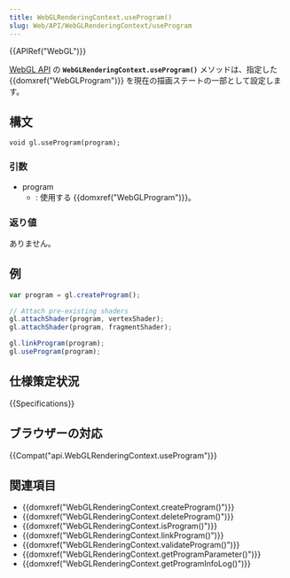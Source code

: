 ```yaml
---
title: WebGLRenderingContext.useProgram()
slug: Web/API/WebGLRenderingContext/useProgram
---
```


{{APIRef("WebGL")}}

[WebGL API](/ja/docs/Web/API/WebGL_API) の **`WebGLRenderingContext.useProgram()`** メソッドは、指定した {{domxref("WebGLProgram")}} を現在の描画ステートの一部として設定します。

## 構文

```
void gl.useProgram(program);
```

### 引数

- program
  - : 使用する {{domxref("WebGLProgram")}}。

### 返り値

ありません。

## 例

```js
var program = gl.createProgram();

// Attach pre-existing shaders
gl.attachShader(program, vertexShader);
gl.attachShader(program, fragmentShader);

gl.linkProgram(program);
gl.useProgram(program);
```

## 仕様策定状況

{{Specifications}}

## ブラウザーの対応

{{Compat("api.WebGLRenderingContext.useProgram")}}

## 関連項目

- {{domxref("WebGLRenderingContext.createProgram()")}}
- {{domxref("WebGLRenderingContext.deleteProgram()")}}
- {{domxref("WebGLRenderingContext.isProgram()")}}
- {{domxref("WebGLRenderingContext.linkProgram()")}}
- {{domxref("WebGLRenderingContext.validateProgram()")}}
- {{domxref("WebGLRenderingContext.getProgramParameter()")}}
- {{domxref("WebGLRenderingContext.getProgramInfoLog()")}}
